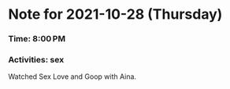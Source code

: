 # Note for 2021-10-28 (Thursday)
### Time: 8:00 PM
### Activities: sex

Watched Sex Love and Goop with Aina.
